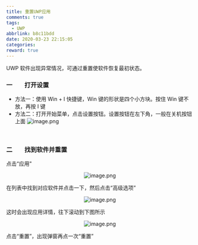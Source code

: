 ```yaml
---
title: 重置UWP应用
comments: true
tags:
  - UWP
abbrlink: b8c11bdd
date: 2020-03-23 22:15:05
categories:
reward: true
---
```


UWP 软件出现异常情况，可通过重置使软件恢复最初状态。

### 一　　打开设置

- 方法一：使用 Win + I 快捷键，Win 键的形状是四个小方块。按住 Win 键不放，再按 I 键
  <!--more-->
- 方法二：打开开始菜单，点击设置按钮。设置按钮在左下角，一般在关机按钮上面
  ![image.png](./1.png)

<br>

### 二　　找到软件并重置

点击“应用"

<center>

![image.png](./2.png)

</center>

在列表中找到对应软件并点击一下，然后点击“高级选项”

<center>

![image.png](./3.png)

</center>
这时会出现应用详情，往下滚动到下图所示

<center>

![image.png](./4.png)

</center>
点击“重置”，出现弹窗再点一次“重置”
